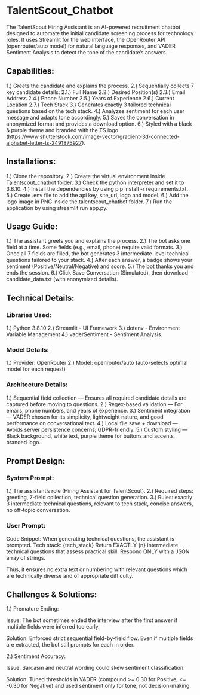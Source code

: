 # TalentScout_Chatbot

The TalentScout Hiring Assistant is an AI-powered recruitment chatbot designed to automate the initial candidate screening process for technology roles.
It uses Streamlit for the web interface, the OpenRouter API (openrouter/auto model) for natural language responses, and VADER Sentiment Analysis to detect the tone of the candidate’s answers.

## Capabilities:
1.) Greets the candidate and explains the process.
2.) Sequentially collects 7 key candidate details:
  2.1.) Full Name
  2.2.) Desired Position(s)
  2.3.) Email Address
  2.4.) Phone Number
  2.5.) Years of Experience
  2.6.) Current Location
  2.7.) Tech Stack
3.) Generates exactly 3 tailored technical questions based on the tech stack.
4.) Analyzes sentiment for each user message and adapts tone accordingly.
5.) Saves the conversation in anonymized format and provides a download option.
6.) Styled with a black & purple theme and branded with the TS logo (https://www.shutterstock.com/image-vector/gradient-3d-connected-alphabet-letter-ts-2491875927).

## Installations:
1.) Clone the repository.
2.) Create the virtual environment inside Talentscout_chatbot folder.
3.) Check the python interpreter and set it to 3.8.10.
4.) Install the dependencies by using pip install -r requirements.txt.
5.) Create .env file to add the api key, site_url, logo and model.
6.) Add the logo image in PNG inside the talentscout_chatbot folder.
7.) Run the application by using streamlit run app.py.

## Usage Guide:
1.) The assistant greets you and explains the process.
2.) The bot asks one field at a time. Some fields (e.g., email, phone) require valid formats.
3.) Once all 7 fields are filled, the bot generates 3 intermediate-level technical questions tailored to your stack.
4.) After each answer, a badge shows your sentiment (Positive/Neutral/Negative) and score.
5.) The bot thanks you and ends the session.
6.) Click Save Conversation (Simulated), then download candidate_data.txt (with anonymized details).

## Technical Details:
### Libraries Used:
1.) Python 3.8.10
2.) Streamlit - UI Framework
3.) dotenv - Environment Variable Management
4.) vaderSentiment - Sentiment Analysis. 
### Model Details:
1.) Provider: OpenRouter
2.) Model: openrouter/auto (auto-selects optimal model for each request)
### Architecture Details:
1.) Sequential field collection — Ensures all required candidate details are captured before moving to questions.
2.) Regex-based validation — For emails, phone numbers, and years of experience.
3.) Sentiment integration — VADER chosen for its simplicity, lightweight nature, and good performance on conversational text.
4.) Local file save + download — Avoids server persistence concerns; GDPR-friendly.
5.) Custom styling — Black background, white text, purple theme for buttons and accents, branded logo.

## Prompt Design:
### System Prompt:
1.) The assistant’s role (Hiring Assistant for TalentScout).
2.) Required steps: greeting, 7-field collection, technical question generation.
3.) Rules: exactly 3 intermediate technical questions, relevant to tech stack, concise answers, no off-topic conversation.

### User Prompt:
Code Snippet: When generating technical questions, the assistant is prompted.
Tech stack: {tech_stack}
Return EXACTLY {n} intermediate technical questions that assess practical skill.
Respond ONLY with a JSON array of strings.

Thus, it ensures no extra text or numbering with relevant questions which are technically diverse and of appropriate difficulty.

## Challenges & Solutions:
1.) Premature Ending:

Issue: The bot sometimes ended the interview after the first answer if multiple fields were inferred too early.

Solution: Enforced strict sequential field-by-field flow. Even if multiple fields are extracted, the bot still prompts for each in order.

2.) Sentiment Accuracy:

Issue: Sarcasm and neutral wording could skew sentiment classification.

Solution: Tuned thresholds in VADER (compound >= 0.30 for Positive, <= -0.30 for Negative) and used sentiment only for tone, not decision-making.







